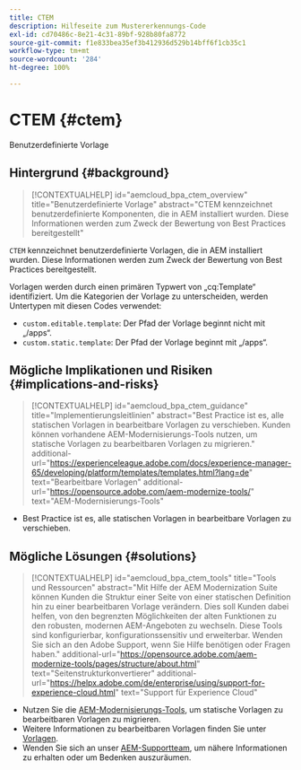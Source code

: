 ```yaml
---
title: CTEM
description: Hilfeseite zum Mustererkennungs-Code
exl-id: cd70486c-8e21-4c31-89bf-928b80fa8772
source-git-commit: f1e833bea35ef3b412936d529b14bff6f1cb35c1
workflow-type: tm+mt
source-wordcount: '284'
ht-degree: 100%

---
```


# CTEM {#ctem}

Benutzerdefinierte Vorlage

## Hintergrund {#background}

>[!CONTEXTUALHELP]
>id="aemcloud_bpa_ctem_overview"
>title="Benutzerdefinierte Vorlage"
>abstract="CTEM kennzeichnet benutzerdefinierte Komponenten, die in AEM installiert wurden. Diese Informationen werden zum Zweck der Bewertung von Best Practices bereitgestellt"

`CTEM` kennzeichnet benutzerdefinierte Vorlagen, die in AEM installiert wurden. Diese Informationen werden zum Zweck der Bewertung von Best Practices bereitgestellt.

Vorlagen werden durch einen primären Typwert von „cq:Template“ identifiziert. Um die Kategorien der Vorlage zu unterscheiden, werden Untertypen mit diesen Codes verwendet:

* `custom.editable.template`: Der Pfad der Vorlage beginnt nicht mit „/apps“.
* `custom.static.template`: Der Pfad der Vorlage beginnt mit „/apps“.

## Mögliche Implikationen und Risiken {#implications-and-risks}

>[!CONTEXTUALHELP]
>id="aemcloud_bpa_ctem_guidance"
>title="Implementierungsleitlinien"
>abstract="Best Practice ist es, alle statischen Vorlagen in bearbeitbare Vorlagen zu verschieben. Kunden können vorhandene AEM-Modernisierungs-Tools nutzen, um statische Vorlagen zu bearbeitbaren Vorlagen zu migrieren."
>additional-url="https://experienceleague.adobe.com/docs/experience-manager-65/developing/platform/templates/templates.html?lang=de" text="Bearbeitbare Vorlagen"
>additional-url="https://opensource.adobe.com/aem-modernize-tools/" text="AEM-Modernisierungs-Tools"

* Best Practice ist es, alle statischen Vorlagen in bearbeitbare Vorlagen zu verschieben.

## Mögliche Lösungen {#solutions}

>[!CONTEXTUALHELP]
>id="aemcloud_bpa_ctem_tools"
>title="Tools und Ressourcen"
>abstract="Mit Hilfe der AEM Modernization Suite können Kunden die Struktur einer Seite von einer statischen Definition hin zu einer bearbeitbaren Vorlage verändern. Dies soll Kunden dabei helfen, von den begrenzten Möglichkeiten der alten Funktionen zu den robusten, modernen AEM-Angeboten zu wechseln. Diese Tools sind konfigurierbar, konfigurationssensitiv und erweiterbar. Wenden Sie sich an den Adobe Support, wenn Sie Hilfe benötigen oder Fragen haben."
>additional-url="https://opensource.adobe.com/aem-modernize-tools/pages/structure/about.html" text="Seitenstrukturkonvertierer"
>additional-url="https://helpx.adobe.com/de/enterprise/using/support-for-experience-cloud.html" text="Support für Experience Cloud"

* Nutzen Sie die [AEM-Modernisierungs-Tools](https://opensource.adobe.com/aem-modernize-tools/), um statische Vorlagen zu bearbeitbaren Vorlagen zu migrieren.
* Weitere Informationen zu bearbeitbaren Vorlagen finden Sie unter [Vorlagen](https://experienceleague.adobe.com/docs/experience-manager-65/developing/platform/templates/templates.html?lang=de).
* Wenden Sie sich an unser [AEM-Supportteam](https://helpx.adobe.com/de/enterprise/using/support-for-experience-cloud.html), um nähere Informationen zu erhalten oder um Bedenken auszuräumen.
